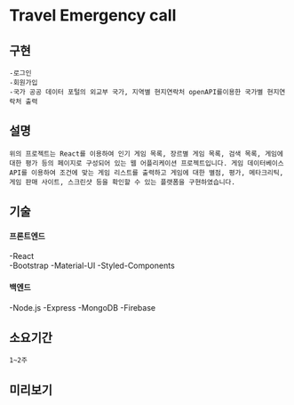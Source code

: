 # Travel Emergency call

## 구현
```
-로그인
-회원가입
-국가 공공 데이터 포털의 외교부 국가, 지역별 현지연락처 openAPI를이용한 국가별 현지연락처 출력
```

## 설명
```
위의 프로젝트는 React를 이용하여 인기 게임 목록, 장르별 게임 목록, 검색 목록, 게임에 대한 평가 등의 페이지로 구성되어 있는 웹 어플리케이션 프로젝트입니다. 게임 데이터베이스 API를 이용하여 조건에 맞는 게임 리스트를 출력하고 게임에 대한 별점, 평가, 메타크리틱, 게임 판매 사이트, 스크린샷 등을 확인할 수 있는 플랫폼을 구현하였습니다.
```

## 기술
#### 프론트엔드
-React  
-Bootstrap
-Material-UI
-Styled-Components

#### 백엔드
-Node.js
-Express
-MongoDB
-Firebase

## 소요기간
```
1~2주
```

## 미리보기
